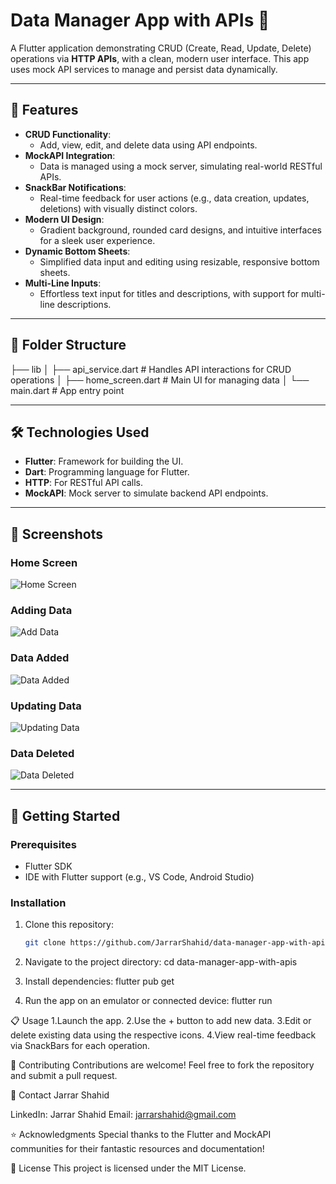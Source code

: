 # Data Manager App with APIs 📱  

A Flutter application demonstrating CRUD (Create, Read, Update, Delete) operations via **HTTP APIs**, with a clean, modern user interface. This app uses mock API services to manage and persist data dynamically.

---

## 🌟 Features  

- **CRUD Functionality**:  
  - Add, view, edit, and delete data using API endpoints.  
- **MockAPI Integration**:  
  - Data is managed using a mock server, simulating real-world RESTful APIs.  
- **SnackBar Notifications**:  
  - Real-time feedback for user actions (e.g., data creation, updates, deletions) with visually distinct colors.  
- **Modern UI Design**:  
  - Gradient background, rounded card designs, and intuitive interfaces for a sleek user experience.  
- **Dynamic Bottom Sheets**:  
  - Simplified data input and editing using resizable, responsive bottom sheets.  
- **Multi-Line Inputs**:  
  - Effortless text input for titles and descriptions, with support for multi-line descriptions.

---

## 📂 Folder Structure  

├── lib
│ ├── api_service.dart # Handles API interactions for CRUD operations
│ ├── home_screen.dart # Main UI for managing data
│ └── main.dart # App entry point


---

## 🛠️ Technologies Used  

- **Flutter**: Framework for building the UI.  
- **Dart**: Programming language for Flutter.  
- **HTTP**: For RESTful API calls.  
- **MockAPI**: Mock server to simulate backend API endpoints.  

---

## 🚀 Screenshots  

### Home Screen
![Home Screen](https://github.com/JarrarShahid/data-manager-app-with-apis/blob/main/Assets/Home.jpg)  

### Adding Data
![Add Data](https://github.com/JarrarShahid/data-manager-app-with-apis/blob/main/Assets/Adding.jpg)  

### Data Added
![Data Added](https://github.com/JarrarShahid/data-manager-app-with-apis/blob/main/Assets/Added.jpg)  

### Updating Data
![Updating Data](https://github.com/JarrarShahid/data-manager-app-with-apis/blob/main/Assets/Updating.jpg)  

### Data Deleted
![Data Deleted](https://github.com/JarrarShahid/data-manager-app-with-apis/blob/main/Assets/Deleted.jpg)  

---

## 🔧 Getting Started  

### Prerequisites  

- Flutter SDK  
- IDE with Flutter support (e.g., VS Code, Android Studio)  

### Installation  

1. Clone this repository:  

   ```bash
   git clone https://github.com/JarrarShahid/data-manager-app-with-apis.git

2. Navigate to the project directory: cd data-manager-app-with-apis

3. Install dependencies: flutter pub get

4. Run the app on an emulator or connected device: flutter run

📋 Usage
1.Launch the app.
2.Use the + button to add new data.
3.Edit or delete existing data using the respective icons.
4.View real-time feedback via SnackBars for each operation.

🤝 Contributing
Contributions are welcome! Feel free to fork the repository and submit a pull request.

📧 Contact
Jarrar Shahid

LinkedIn: Jarrar Shahid
Email: jarrarshahid@gmail.com

⭐ Acknowledgments
Special thanks to the Flutter and MockAPI communities for their fantastic resources and documentation!

📄 License
This project is licensed under the MIT License.





















